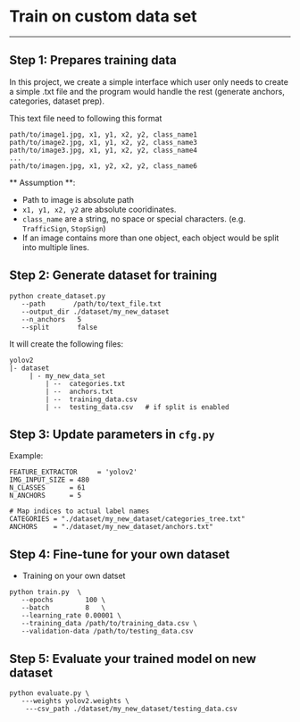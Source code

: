 # Train on custom data set
----------------------------

## Step 1: Prepares training data

In this project, we create a simple interface which user only needs to create a simple .txt file and the program would handle the rest (generate anchors, categories, dataset prep).

This text file need to following this format
```
path/to/image1.jpg, x1, y1, x2, y2, class_name1
path/to/image2.jpg, x1, y1, x2, y2, class_name3
path/to/image3.jpg, x1, y1, x2, y2, class_name4
...
path/to/imagen.jpg, x1, y2, x2, y2, class_name6
```

** Assumption **:
* Path to image is absolute path
* `x1, y1, x2, y2` are absolute cooridinates.
* `class_name` are a string, no space or special characters. (e.g. `TrafficSign`, `StopSign`)
* If an image contains more than one object, each object would be split into multiple lines.
        
        
## Step 2: Generate dataset for training

```
python create_dataset.py
   --path       /path/to/text_file.txt
   --output_dir ./dataset/my_new_dataset
   --n_anchors   5
   --split       false
```

It will create the following files:
```
yolov2
|- dataset
     | - my_new_data_set
         | --  categories.txt
         | --  anchors.txt
         | --  training_data.csv
         | --  testing_data.csv   # if split is enabled
```


## Step 3: Update parameters in `cfg.py`

Example:
```
FEATURE_EXTRACTOR     = 'yolov2'
IMG_INPUT_SIZE = 480
N_CLASSES      = 61
N_ANCHORS      = 5

# Map indices to actual label names
CATEGORIES = "./dataset/my_new_dataset/categories_tree.txt"
ANCHORS    = "./dataset/my_new_dataset/anchors.txt"
```

## Step 4: Fine-tune for your own dataset

* Training on your own datset 
```
python train.py  \
   --epochs        100 \
   --batch         8   \
   --learning_rate 0.00001 \
   --training_data /path/to/training_data.csv \
   --validation-data /path/to/testing_data.csv 
```

## Step 5: Evaluate your trained model on new dataset
```
python evaluate.py \
   ---weights yolov2.weights \
    ---csv_path ./dataset/my_new_dataset/testing_data.csv
```

